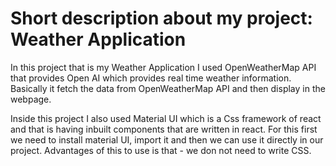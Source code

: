 # Short description about my project: Weather Application

In this project that is my Weather Application I used OpenWeatherMap API that provides Open AI which provides real time weather information.  
Basically it fetch the data from OpenWeatherMap API and then display in the webpage.

Inside this project I also used Material UI which is a Css framework of react and that is having inbuilt components that are written in react. For this first we need to install material UI, import it and then we can use it directly in our project. 
Advantages of this to use is that - we don not need to write CSS.